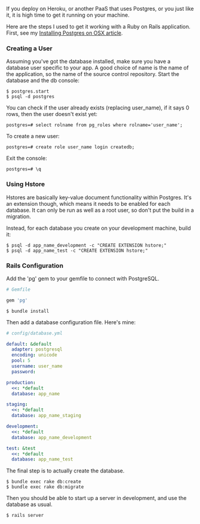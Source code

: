 If you deploy on Heroku, or another PaaS that uses Postgres, or you just like it, it is high time to get it running on your machine. 

Here are the steps I used to get it working with a Ruby on Rails application. First, see my [Installing Postgres on OSX article](http://www.ajostrow.me/thoughts/installing-postgres-on-osx#nav). 

### Creating a User

Assuming you've got the database installed, make sure you have a database user specific to your app. A good choice of name is the name of the application, so the name of the source control repository. Start the database and the db console:

```
$ postgres.start
$ psql -d postgres
```

You can check if the user already exists (replacing user_name), if it says 0 rows, then the user doesn't exist yet:

```
postgres=# select rolname from pg_roles where rolname='user_name';
```

To create a new user:

```
postgres=# create role user_name login createdb;
```

Exit the console:

```
postgres=# \q
```

### Using Hstore

Hstores are basically key-value document functionality within Postgres. It's an extension though, which means it needs to be enabled for each database. It can only be run as well as a root user, so don't put the build in a migration.

Instead, for each database you create on your development machine, build it:

```
$ psql -d app_name_development -c "CREATE EXTENSION hstore;"
$ psql -d app_name_test -c "CREATE EXTENSION hstore;"
```

### Rails Configuration

Add the 'pg' gem to your gemfile to connect with PostgreSQL.

```ruby
# Gemfile

gem 'pg'
```

```
$ bundle install
```

Then add a database configuration file. Here's mine:

```yml
# config/database.yml

default: &default
  adapter: postgresql
  encoding: unicode
  pool: 5
  username: user_name
  password:

production:
  <<: *default
  database: app_name

staging:
  <<: *default
  database: app_name_staging

development:
  <<: *default
  database: app_name_development

test: &test
  <<: *default
  database: app_name_test
```

The final step is to actually create the database. 

```
$ bundle exec rake db:create
$ bundle exec rake db:migrate
```

Then you should be able to start up a server in development, and use the database as usual. 

```
$ rails server
```